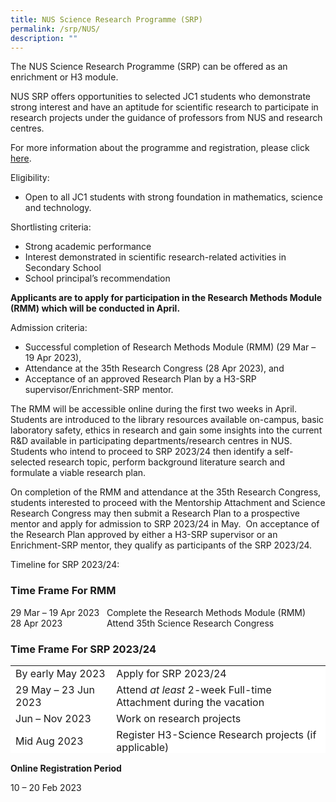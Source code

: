 ```yaml
---
title: NUS Science Research Programme (SRP)
permalink: /srp/NUS/
description: ""
---
```


The NUS Science Research Programme (SRP) can be offered as an enrichment or H3 module.

NUS SRP offers opportunities to selected JC1 students who demonstrate strong interest and have an aptitude for scientific research to participate in research projects under the guidance of professors from NUS and research centres.

For more information about the programme and registration, please click [here](https://nanyangjc.moe.edu.sg/wp-content/uploads/2022/01/INFORMATION_SHEET_SRP2023-for-students.pdf).

Eligibility:

*   Open to all JC1 students with strong foundation in mathematics, science and technology.

Shortlisting criteria:

*   Strong academic performance
*   Interest demonstrated in scientific research-related activities in Secondary School
*   School principal’s recommendation

**Applicants are to apply for participation in the Research Methods Module (RMM) which will be conducted in April.**

Admission criteria:

*   Successful completion of Research Methods Module (RMM) (29 Mar – 19 Apr 2023),
*   Attendance at the 35th Research Congress (28 Apr 2023), and
*   Acceptance of an approved Research Plan by a H3-SRP supervisor/Enrichment-SRP mentor.

The RMM will be accessible online during the first two weeks in April.  Students are introduced to the library resources available on-campus, basic laboratory safety, ethics in research and gain some insights into the current R&D available in participating departments/research centres in NUS.  Students who intend to proceed to SRP 2023/24 then identify a self-selected research topic, perform background literature search and formulate a viable research plan.

On completion of the RMM and attendance at the 35th Research Congress, students interested to proceed with the Mentorship Attachment and Science Research Congress may then submit a Research Plan to a prospective mentor and apply for admission to SRP 2023/24 in May.  On acceptance of the Research Plan approved by either a H3-SRP supervisor or an Enrichment-SRP mentor, they qualify as participants of the SRP 2023/24.

Timeline for SRP 2023/24:

### Time Frame For RMM

29 Mar – 19 Apr 2023   Complete the Research Methods Module (RMM)  
28 Apr 2023                  Attend 35th Science Research Congress

### Time Frame For SRP 2023/24

<table style="height: 140px; width: 100%; border-collapse: collapse; border-color: #ffffff; background-color: #ffffff;"><tbody><tr style="height: 20px;"><td style="width: 32.0158%; height: 20px; border-style: none; background-color: #ffffff; border-color: #ffffff; text-align: left;">By early May 2023</td><td style="width: 67.9842%; height: 20px; border-style: none; background-color: #ffffff; border-color: #ffffff; text-align: left;">Apply for SRP 2023/24</td></tr><tr style="height: 20px;"><td style="width: 32.0158%; height: 20px; border-style: none; background-color: #ffffff; border-color: #ffffff; text-align: left;">29 May – 23 Jun 2023</td><td style="width: 67.9842%; height: 20px; border-style: none; background-color: #ffffff; border-color: #ffffff; text-align: left;">Attend<em> at least </em>2-week Full-time Attachment during the vacation</td></tr><tr style="height: 20px;"><td style="width: 32.0158%; height: 20px; border-style: none; background-color: #ffffff; border-color: #ffffff; text-align: left;">Jun – Nov 2023</td><td style="width: 67.9842%; height: 20px; border-style: none; background-color: #ffffff; border-color: #ffffff; text-align: left;">Work on research projects</td></tr><tr style="height: 20px;"><td style="width: 32.0158%; height: 20px; border-style: none; background-color: #ffffff; border-color: #ffffff; text-align: left;">Mid Aug 2023</td><td style="width: 67.9842%; height: 20px; border-style: none; background-color: #ffffff; border-color: #ffffff; text-align: left;">Register H3-Science Research projects (if applicable)</td></tr><tr style="height: 20px;"><td style="width: 32.0158%; height: 20px; border-style: none; background-color: #ffffff; border-color: #ffffff; text-align: left;">Mid Jan 2024</td><td style="width: 67.9842%; height: 20px; border-style: none; background-color: #ffffff; border-color: #ffffff; text-align: left;">Submit H3- and Enrichment-SRP scientific papers &amp; abstracts</td></tr><tr style="height: 20px;"><td style="width: 32.0158%; height: 20px; border-style: none; background-color: #ffffff; border-color: #ffffff; text-align: left;">Late Feb 2024</td><td style="width: 67.9842%; height: 20px; border-style: none; background-color: #ffffff; border-color: #ffffff; text-align: left;">Oral Defence by H3-SRPians 2023/24</td></tr><tr style="height: 20px;"><td style="width: 32.0158%; height: 20px; border-style: none; background-color: #ffffff; border-color: #ffffff; text-align: left;">Late Apr 2024</td><td style="width: 67.9842%; height: 20px; border-style: none; background-color: #ffffff; border-color: #ffffff; text-align: left;">Poster Presentations by Enrichment-SRPians 2023/24 at the 36<sup>th</sup> Science Research Congress</td></tr></tbody></table>

**Online Registration Period**

10 – 20 Feb 2023
